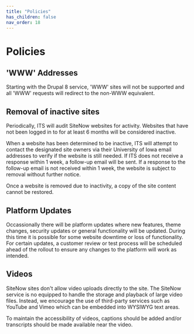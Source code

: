 ```yaml
---
title: "Policies"
has_children: false
nav_order: 18
---
```


# Policies


## 'WWW' Addresses

Starting with the Drupal 8 service, 'WWW' sites will not be supported and all 'WWW' requests will redirect to the non-WWW equivalent.


## Removal of inactive sites

Periodically, ITS will audit SiteNow websites for activity. Websites that have not been logged in to for at least 6 months will be considered inactive.

When a website has been determined to be inactive, ITS will attempt to contact the designated site owners via their University of Iowa email addresses to verify if the website is still needed. If ITS does not receive a response within 1 week, a follow-up email will be sent. If a response to the follow-up email is not received within 1 week, the website is subject to removal without further notice.

Once a website is removed due to inactivity, a copy of the site content cannot be restored.


## Platform Updates

Occassionally there will be platform updates where new features, theme changes, security updates or general functionality will be updated. During this time it is possible for some website downtime or loss of functionality. For certain updates, a customer review or test process will be scheduled ahead of the rollout to ensure any changes to the platform will work as intended.

## Videos

SiteNow sites don't allow video uploads directly to the site. The SiteNow service is no equipped to handle the storage and playback of large video files. Instead, we encourage the use of third-party services such as YouTube and Vimeo which can be embedded into WYSIWYG text areas.

To maintain the accessibility of videos, captions should be added and/or transcripts should be made available near the video.
